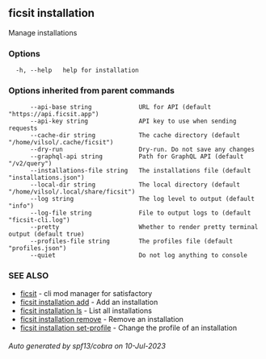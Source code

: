 ## ficsit installation

Manage installations

### Options

```
  -h, --help   help for installation
```

### Options inherited from parent commands

```
      --api-base string             URL for API (default "https://api.ficsit.app")
      --api-key string              API key to use when sending requests
      --cache-dir string            The cache directory (default "/home/vilsol/.cache/ficsit")
      --dry-run                     Dry-run. Do not save any changes
      --graphql-api string          Path for GraphQL API (default "/v2/query")
      --installations-file string   The installations file (default "installations.json")
      --local-dir string            The local directory (default "/home/vilsol/.local/share/ficsit")
      --log string                  The log level to output (default "info")
      --log-file string             File to output logs to (default "ficsit-cli.log")
      --pretty                      Whether to render pretty terminal output (default true)
      --profiles-file string        The profiles file (default "profiles.json")
      --quiet                       Do not log anything to console
```

### SEE ALSO

* [ficsit](ficsit.md)	 - cli mod manager for satisfactory
* [ficsit installation add](ficsit_installation_add.md)	 - Add an installation
* [ficsit installation ls](ficsit_installation_ls.md)	 - List all installations
* [ficsit installation remove](ficsit_installation_remove.md)	 - Remove an installation
* [ficsit installation set-profile](ficsit_installation_set-profile.md)	 - Change the profile of an installation

###### Auto generated by spf13/cobra on 10-Jul-2023
